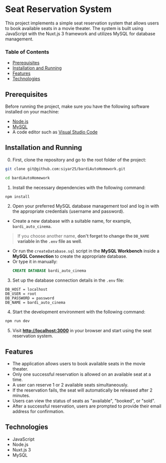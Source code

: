 # Seat Reservation System

This project implements a simple seat reservation system that allows users to book available seats in a movie theater. The system is built using JavaScript with the Nuxt.js 3 framework and utilizes MySQL for database management.

### Table of Contents
- [Prerequisites](#prerequisites)
- [Installation and Running](#installation-and-running)
- [Features](#features)
- [Technologies](#technologies)

## Prerequisites

Before running the project, make sure you have the following software installed on your machine:

- [Node.js](https://nodejs.org)
- [MySQL](https://www.mysql.com/)
- A code editor such as [Visual Studio Code](https://code.visualstudio.com/)

## Installation and Running

0. First, clone the repository and go to the root folder of the project:

```bash
git clone git@github.com:siyar25/bardiAutoHomework.git
```

```bash
cd bardiAutoHomework
```


1. Install the necessary dependencies with the following command:

```bash
npm install
```

2. Open your preferred MySQL database management tool and log in with the appropriate credentials (username and password).

- Create a new database with a suitable name, for example, `bardi_auto_cinema`.
> If you choose another name, **don't forget to change the `DB_NAME` variable in the `.env` file as well**.

- Or run the `createDatabase.sql` script in the **MySQL Workbench** inside a **MySQL Connection** to create the appropriate database.
- Or type it in manually:
  ```sql
  CREATE DATABASE bardi_auto_cinema
  ```

3. Set up the database connection details in the `.env` file:

```env
DB_HOST = localhost
DB_USER = root
DB_PASSWORD = password
DB_NAME = bardi_auto_cinema
```

4. Start the development environment with the following command:

```bash
npm run dev
```

5. Visit **[http://localhost:3000](http://localhost:3000)** in your browser and start using the seat reservation system.

## Features

- The application allows users to book available seats in the movie theater.
- Only one successful reservation is allowed on an available seat at a time.
- A user can reserve 1 or 2 available seats simultaneously.
- If the reservation fails, the seat will automatically be released after 2 minutes.
- Users can view the status of seats as "available", "booked", or "sold".
- After a successful reservation, users are prompted to provide their email address for confirmation.

## Technologies

- JavaScript
- Node.js
- Nuxt.js 3
- MySQL
